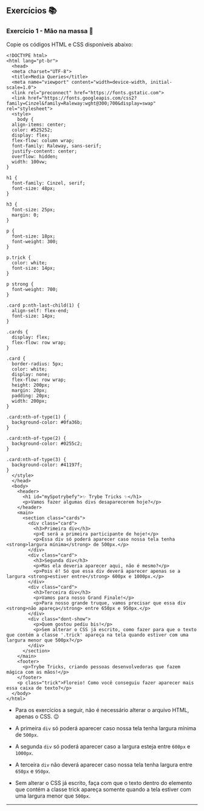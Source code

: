 ## Exercícios :books:

### Exercício 1 - Mão na massa :dart:

Copie os códigos HTML e CSS disponíveis abaixo:

```
<!DOCTYPE html>
<html lang="pt-br">
  <head>
  <meta charset="UTF-8">
  <title>Media Queries</title>
  <meta name="viewport" content="width=device-width, initial-scale=1.0">
  <link rel="preconnect" href="https://fonts.gstatic.com">
  <link href="https://fonts.googleapis.com/css2?family=Cinzel&family=Raleway:wght@300;700&display=swap" rel="stylesheet">
  <style>
    body {
  align-items: center;
  color: #525252;
  display: flex;
  flex-flow: column wrap;
  font-family: Raleway, sans-serif;
  justify-content: center;
  overflow: hidden;
  width: 100vw;
}

h1 {
  font-family: Cinzel, serif;
  font-size: 48px;
}

h3 {
  font-size: 25px;
  margin: 0;
}

p {
  font-size: 18px;
  font-weight: 300;
}

p.trick {
  color: white;
  font-size: 14px;
}

p strong {
  font-weight: 700;
}

.card p:nth-last-child(1) {
  align-self: flex-end;
  font-size: 14px;
}

.cards {
  display: flex;
  flex-flow: row wrap;
}

.card {
  border-radius: 5px;
  color: white;
  display: none;
  flex-flow: row wrap;
  height: 200px;
  margin: 20px;
  padding: 20px;
  width: 200px;
}

.card:nth-of-type(1) {
  background-color: #0fa36b;
}

.card:nth-of-type(2) {
  background-color: #0255c2;
}

.card:nth-of-type(3) {
  background-color: #41197f;
}
  </style>
  </head>
  <body>
    <header>
      <h1 id="mySpotrybefy">✨ Trybe Tricks ✨</h1>
      <p>Vamos fazer algumas divs desaparecerem hoje?</p>
    </header>
    <main>
      <section class="cards">
        <div class="card">
          <h3>Primeira div</h3>
          <p>E será a primeira participante de hoje!</p>
          <p>Essa div só poderá aparecer caso nossa tela tenha <strong>largura mínima</strong> de 500px.</p>
        </div>
        <div class="card">
          <h3>Segunda div</h3>
          <p>Mas ela deveria aparecer aqui, não é mesmo?</p>
          <p>Pois é! Só que essa div deverá aparecer apenas se a largura <strong>estiver entre</strong> 600px e 1000px.</p>
        </div>
        <div class="card">
          <h3>Terceira div</h3>
          <p>Vamos para nosso Grand Finale!</p>
          <p>Para nosso grande truque, vamos precisar que essa div <strong>não apareça</strong> entre 650px e 950px.</p>
        </div>
        <div class="dont-show">
          <p>Quem gostou pediu bis!</p>
          <p>Sem alterar o CSS já escrito, como fazer para que o texto que contém a classe '.trick' apareça na tela quando estiver com uma largura menor que 500px?</p>
        </div>
      </section>
    </main>
    <footer>
      <p>Trybe Tricks, criando pessoas desenvolvedoras que fazem mágica com as mãos!</p>
    </footer>
    <p class="trick">Floreio! Como você conseguiu fazer aparecer mais essa caixa de texto?</p>
  </body>
</html>
```

- Para os exercícios a seguir, não é necessário alterar o arquivo HTML, apenas o CSS. 😉

- A primeira `div` só poderá aparecer caso nossa tela tenha largura mínima de `500px`.

- A segunda `div` só poderá aparecer caso a largura esteja entre `600px` e `1000px`.

- A terceira `div` não deverá aparecer caso nossa tela tenha largura entre `650px` e `950px`.

- Sem alterar o CSS já escrito, faça com que o texto dentro do elemento que contém a classe trick apareça somente quando a tela estiver com uma largura menor que `500px`.

---

